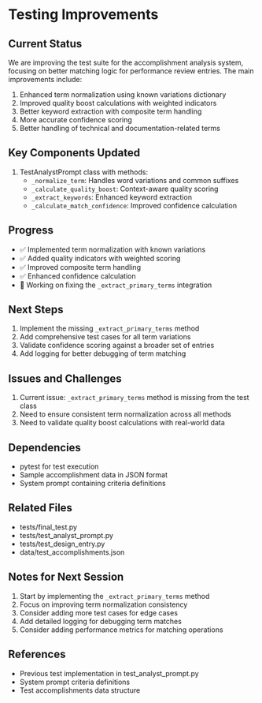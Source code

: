 # Testing Improvements

## Current Status
We are improving the test suite for the accomplishment analysis system, focusing on better matching logic for performance review entries. The main improvements include:

1. Enhanced term normalization using known variations dictionary
2. Improved quality boost calculations with weighted indicators
3. Better keyword extraction with composite term handling
4. More accurate confidence scoring
5. Better handling of technical and documentation-related terms

## Key Components Updated
1. TestAnalystPrompt class with methods:
   - `_normalize_term`: Handles word variations and common suffixes
   - `_calculate_quality_boost`: Context-aware quality scoring
   - `_extract_keywords`: Enhanced keyword extraction
   - `_calculate_match_confidence`: Improved confidence calculation

## Progress
- ✅ Implemented term normalization with known variations
- ✅ Added quality indicators with weighted scoring
- ✅ Improved composite term handling
- ✅ Enhanced confidence calculation
- 🚧 Working on fixing the `_extract_primary_terms` integration

## Next Steps
1. Implement the missing `_extract_primary_terms` method
2. Add comprehensive test cases for all term variations
3. Validate confidence scoring against a broader set of entries
4. Add logging for better debugging of term matching

## Issues and Challenges
1. Current issue: `_extract_primary_terms` method is missing from the test class
2. Need to ensure consistent term normalization across all methods
3. Need to validate quality boost calculations with real-world data

## Dependencies
- pytest for test execution
- Sample accomplishment data in JSON format
- System prompt containing criteria definitions

## Related Files
- tests/final_test.py
- tests/test_analyst_prompt.py
- tests/test_design_entry.py
- data/test_accomplishments.json

## Notes for Next Session
1. Start by implementing the `_extract_primary_terms` method
2. Focus on improving term normalization consistency
3. Consider adding more test cases for edge cases
4. Add detailed logging for debugging term matches
5. Consider adding performance metrics for matching operations

## References
- Previous test implementation in test_analyst_prompt.py
- System prompt criteria definitions
- Test accomplishments data structure